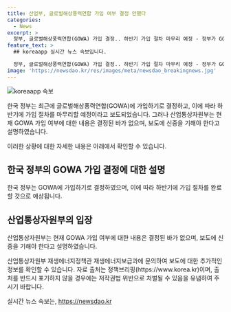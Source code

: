 ```yaml
---
title: 산업부, 글로벌해상풍력연합 가입 여부 결정 안했다
categories:
  - News
excerpt: >
  정부, 글로벌해상풍력연합(GOWA) 가입 결정.. 하반기 가입 절차 마무리 예정 - 정부가 GOWA 가입 결정하고 하반기 가입 절차를 진행할 예정이라고 보도되었지만, 산업부는 이에 대한 결정이 아직 내려지지 않았으며 신중한 보도를 당부했습니다. GOWA 가입 여부는 미정이며, 자세한 사항은 산업통상자원부로 문의할 것. (150자)
feature_text: >
  ## koreaapp 실시간 뉴스 속보입니다.

  정부, 글로벌해상풍력연합(GOWA) 가입 결정.. 하반기 가입 절차 마무리 예정 - 정부가 GOWA 가입 결정하고 하반기 가입 절차를 진행할 예정이라고 보도되었지만, 산업부는 이에 대한 결정이 아직 내려지지 않았으며 신중한 보도를 당부했습니다. GOWA 가입 여부는 미정이며, 자세한 사항은 산업통상자원부로 문의할 것. (150자)
image: 'https://newsdao.kr/res/images/meta/newsdao_breakingnews.jpg'
---
```


<p><img src="https://newsdao.kr/res/images/meta/newsdao_breakingnews.jpg" alt="koreaapp 속보" /></p>

<p>한국 정부는 최근에 글로벌해상풍력연합(GOWA)에 가입하기로 결정하고, 이에 따라 하반기에 가입 절차를 마무리할 예정이라고 보도되었습니다. 그러나 산업통상자원부는 현재 GOWA 가입 여부에 대한 내용은 결정된 바가 없으며, 보도에 신중을 기해야 한다고 설명하였습니다.</p>

<p>이러한 상황에 대한 자세한 내용은 아래에서 확인할 수 있습니다.</p>

<h2 data-ke-size="size26">한국 정부의 GOWA 가입 결정에 대한 설명</h2>

<p data-ke-size="size16">한국 정부는 GOWA에 가입하기로 결정하였으며, 이에 따라 하반기에 가입 절차를 완료할 것으로 예상됩니다.</p>

<h2 data-ke-size="size26">산업통상자원부의 입장</h2>

<p data-ke-size="size16">산업통상자원부는 현재 GOWA 가입 여부에 대한 내용은 결정된 바가 없으며, 보도에 신중을 기해야 한다고 설명하였습니다.</p>

<p>산업통상자원부 재생에너지정책관 재생에너지보급과에 문의하여 보도에 대한 추가적인 정보를 확인할 수 있습니다. 자료 출처는 정책브리핑(https://www.korea.kr)이며, 출처를 반드시 표기하지 않을 경우에는 저작권법 위반으로 처벌될 수 있음을 유념하여 주시기 바랍니다.</p>
실시간 뉴스 속보는, <a href="https://newsdao.kr" rel="dofollow">https://newsdao.kr</a>


